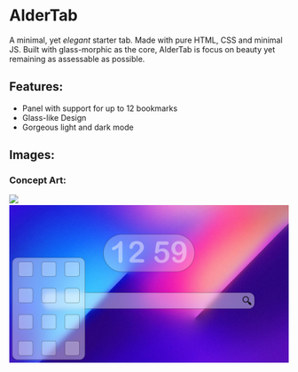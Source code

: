 # AlderTab

A minimal, yet *elegant* starter tab. Made with pure HTML, CSS and minimal JS. Built with glass-morphic as the core, AlderTab is focus on beauty yet remaining as assessable as possible.

## Features:

- Panel with support for up to 12 bookmarks
- Glass-like Design
- Gorgeous light and dark mode

## Images:
### Concept Art:
![](https://github.com/AbhinavParshad/AlderTab/raw/release/images/promo.png)
![](https://github.com/AbhinavParshad/AlderTab/raw/release/images/promo2.png)
